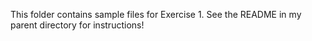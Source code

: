 This folder contains sample files for Exercise 1. See the README in my parent directory for instructions!
